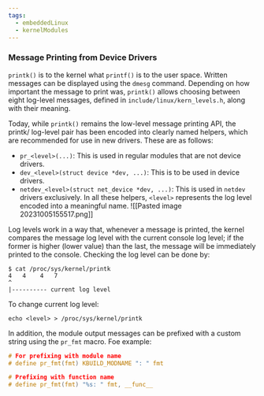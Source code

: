 ```yaml
---
tags:
  - embeddedLinux
  - kernelModules
---
```

### Message Printing from Device Drivers
`printk()` is to the kernel what `printf()` is to the user space. Written messages can be displayed using the `dmesg` command. Depending on how important the message to print was, `printk()` allows choosing between eight log-level messages, defined in `include/linux/kern_levels.h`, along with their meaning.

Today, while `printk()` remains the low-level message printing API, the printk/ log-level pair has been encoded into clearly named helpers, which are recommended for use in new drivers. These are as follows:
- `pr_<level>(...)`: This is used in regular modules that are not device drivers.
- `dev_<level>(struct device *dev, ...)`: This is to be used in device drivers.
- `netdev_<level>(struct net_device *dev, ...)`: This is used in `netdev` drivers exclusively.
In all these helpers, `<level>` represents the log level encoded into a meaningful name.
![[Pasted image 20231005155517.png]]

Log levels work in a way that, whenever a message is printed, the kernel compares the message log level with the current console log level; if the former is higher (lower value) than the last, the message will be immediately printed to the console. Checking the log level can be done by:
```
$ cat /proc/sys/kernel/printk
4   4    4   7
^
|---------- current log level
```
To change current log level:
```
echo <level> > /proc/sys/kernel/printk
```

In addition, the module output messages can be prefixed with a custom string using the `pr_fmt` macro. Foe example:
```c
# For prefixing with module name
# define pr_fmt(fmt) KBUILD_MODNAME ": " fmt

# Prefixing with function name
# define pr_fmt(fmt) "%s: " fmt, __func__
```